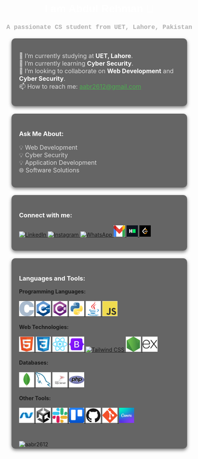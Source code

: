 <!-- Profile Header -->
<h1 align="center" style="font-family: Arial, sans-serif; color: #ffffff;">I am Abdul Rehman 👋</h1>
<h3 align="center" style="font-family: 'Courier New', Courier, monospace; color: #b0b0b0;">A passionate CS student from UET, Lahore, Pakistan</h3>

<!-- About Me Section -->
<div style="background-color: rgba(0, 0, 0, 0.6); margin: 20px; padding: 20px; border-radius: 10px; box-shadow: 0 4px 8px rgba(0, 0, 0, 0.5);">
  <p style="color: #dcdcdc; font-size: 16px;">
    🔭 I’m currently studying at <strong style="color: #ffffff;">UET, Lahore</strong>.<br>
    🌱 I’m currently learning <strong style="color: #ffffff;">Cyber Security</strong>.<br>
    👯 I’m looking to collaborate on <strong style="color: #ffffff;">Web Development</strong> and <strong style="color: #ffffff;">Cyber Security</strong>.<br>
    📫 How to reach me: <a href="mailto:aabr2612@gmail.com" style="color: #4CAF50;">aabr2612@gmail.com</a>
  </p>
</div>

<!-- Ask Me About Section -->
<div style="background-color: rgba(0, 0, 0, 0.6); margin: 20px; padding: 20px; border-radius: 10px; box-shadow: 0 4px 8px rgba(0, 0, 0, 0.5);">
  <h3 style="color: #ffffff;">Ask Me About:</h3>
  <p style="color: #dcdcdc; font-size: 16px;">
    💡 Web Development<br>
    💡 Cyber Security<br>
    💡 Application Development<br>
    🌐 Software Solutions
  </p>
</div>

<!-- Connect with Me Section -->
<!-- Connect with Me Section -->
<div style="background-color: rgba(0, 0, 0, 0.6); margin: 20px; padding: 20px; border-radius: 10px; box-shadow: 0 4px 8px rgba(0, 0, 0, 0.5);">
  <h3 style="color: #ffffff;">Connect with me:</h3>
  <p>
    <a href="https://linkedin.com/in/aabr2612" target="_blank">
      <img src="https://raw.githubusercontent.com/rahuldkjain/github-profile-readme-generator/master/src/images/icons/Social/linked-in-alt.svg" alt="LinkedIn" height="30" width="40" />
    </a>
    <a href="https://instagram.com/aabr2612" target="_blank">
      <img src="https://raw.githubusercontent.com/rahuldkjain/github-profile-readme-generator/master/src/images/icons/Social/instagram.svg" alt="Instagram" height="30" width="40" />
    </a>
    <a href="https://wa.me/0923287178507" target="_blank">
      <img src="https://upload.wikimedia.org/wikipedia/commons/6/6b/WhatsApp.svg" alt="WhatsApp" height="30" width="30" />
    </a>
    <a href="mailto:aabr2612@gmail.com" target="_blank">
      <img src="gmail.png" alt="Email" height="30" width="30" />
    </a>
    <a href="https://www.hackerrank.com/aabr2612" target="_blank">
      <img src="hackerrank.png" alt="hackerrank" height="30" width="30" />
    </a>
    <a href="https://leetcode.com/aabr2612/" target="_blank">
      <img src="leetcode.png" alt="leetcode" height="30" width="30" />
    </a>
    
  </p>
</div>


<!-- Languages and Tools Section -->
<div style="background-color: rgba(0, 0, 0, 0.6); margin: 20px; padding: 20px; border-radius: 10px; box-shadow: 0 4px 8px rgba(0, 0, 0, 0.5);">
  <h3 style="color: #ffffff;">Languages and Tools:</h3>
  <p>
    <!-- Programming Languages -->
    <strong>Programming Languages:</strong><br><br>
    <a href="https://www.cprogramming.com/" target="_blank" rel="noreferrer">
      <img src="https://raw.githubusercontent.com/devicons/devicon/master/icons/c/c-original.svg" alt="C" width="40" height="40"/>
    </a>
    <a href="https://www.w3schools.com/cpp/" target="_blank" rel="noreferrer">
      <img src="https://raw.githubusercontent.com/devicons/devicon/master/icons/cplusplus/cplusplus-original.svg" alt="C++" width="40" height="40"/>
    </a>
    <a href="https://www.w3schools.com/cs/" target="_blank" rel="noreferrer">
      <img src="https://raw.githubusercontent.com/devicons/devicon/master/icons/csharp/csharp-original.svg" alt="C#" width="40" height="40"/>
    </a>
    <a href="https://www.python.org" target="_blank" rel="noreferrer">
      <img src="https://raw.githubusercontent.com/devicons/devicon/master/icons/python/python-original.svg" alt="Python" width="40" height="40"/>
    </a>
    <a href="https://www.java.com" target="_blank" rel="noreferrer">
      <img src="https://raw.githubusercontent.com/devicons/devicon/master/icons/java/java-original.svg" alt="Java" width="40" height="40"/>
    </a>
    <a href="https://www.javascript.com" target="_blank" rel="noreferrer">
      <img src="https://raw.githubusercontent.com/devicons/devicon/master/icons/javascript/javascript-original.svg" alt="JavaScript" width="40" height="40"/>
    </a>
    <!-- Web Technologies -->
    <br><br>
     <strong>Web Technologies:</strong><br><br>
    <a href="https://developer.mozilla.org/en-US/docs/Web/HTML" target="_blank" rel="noreferrer">
      <img src="https://raw.githubusercontent.com/devicons/devicon/master/icons/html5/html5-original.svg" alt="HTML" width="40" height="40"/>
    </a>
    <a href="https://developer.mozilla.org/en-US/docs/Web/CSS" target="_blank" rel="noreferrer">
      <img src="https://raw.githubusercontent.com/devicons/devicon/master/icons/css3/css3-original.svg" alt="CSS" width="40" height="40"/>
    </a>
    <a href="https://reactjs.org/" target="_blank" rel="noreferrer">
      <img src="https://raw.githubusercontent.com/devicons/devicon/master/icons/react/react-original.svg" alt="React" width="40" height="40"/>
    </a>
    <a href="https://getbootstrap.com/" target="_blank" rel="noreferrer">
      <img src="https://raw.githubusercontent.com/devicons/devicon/master/icons/bootstrap/bootstrap-original.svg" alt="Bootstrap" width="40" height="40"/>
    </a>
    <a href="https://tailwindcss.com/" target="_blank" rel="noreferrer">
<img src="https://upload.wikimedia.org/wikipedia/commons/d/d5/Tailwind_CSS_Logo.svg" alt="Tailwind CSS" width="40" height="40" />
    </a>
    <a href="https://nodejs.org/" target="_blank" rel="noreferrer">
      <img src="https://raw.githubusercontent.com/devicons/devicon/master/icons/nodejs/nodejs-original.svg" alt="Node.js" width="40" height="40"/>
    </a>
    <a href="https://expressjs.com/" target="_blank" rel="noreferrer">
      <img src="https://raw.githubusercontent.com/devicons/devicon/master/icons/express/express-original.svg" alt="Express.js" width="40" height="40"/>
    </a>
    <!-- Databases -->
    <br><br>
    <strong>Databases:</strong><br><br>
    <a href="https://www.mongodb.com/" target="_blank" rel="noreferrer">
      <img src="https://raw.githubusercontent.com/devicons/devicon/master/icons/mongodb/mongodb-original.svg" alt="MongoDB" width="40" height="40"/>
    </a>
    <a href="https://www.mysql.com/" target="_blank" rel="noreferrer">
      <img src="https://raw.githubusercontent.com/devicons/devicon/master/icons/mysql/mysql-original.svg" alt="MySQL" width="40" height="40"/>
    </a>
    <a href="https://www.microsoft.com/en-us/sql-server/sql-server-2019" target="_blank" rel="noreferrer">
  <img src="mssql.jpg" alt="MSSQL" width="40" height="40"/>
</a>
    <a href="https://www.phpmyadmin.net/" target="_blank" rel="noreferrer">
      <img src="https://raw.githubusercontent.com/devicons/devicon/master/icons/php/php-original.svg" alt="phpMyAdmin" width="40" height="40"/>
    </a>
    <!-- Other Tools -->
    <br><br>
    <strong>Other Tools:</strong><br><br>
    <a href="https://dotnet.microsoft.com/" target="_blank" rel="noreferrer">
      <img src="https://raw.githubusercontent.com/devicons/devicon/master/icons/dot-net/dot-net-original.svg" alt=".NET" width="40" height="40"/>
    </a>
    <a href="https://unity.com/" target="_blank" rel="noreferrer">
      <img src="https://raw.githubusercontent.com/devicons/devicon/master/icons/unity/unity-original.svg" alt="Unity" width="40" height="40"/>
    </a>
<a href="https://slack.com/" target="_blank" rel="noreferrer">
  <img src="https://raw.githubusercontent.com/devicons/devicon/master/icons/slack/slack-original.svg" alt="Slack" width="40" height="40"/>
</a>
<a href="https://trello.com/" target="_blank" rel="noreferrer">
  <img src="https://raw.githubusercontent.com/devicons/devicon/master/icons/trello/trello-original.svg" alt="Trello" width="40" height="40"/>
</a>
<a href="https://github.com/" target="_blank" rel="noreferrer">
  <img src="https://raw.githubusercontent.com/devicons/devicon/master/icons/github/github-original.svg" alt="GitHub" width="40" height="40"/>
</a>
<a href="https://git-scm.com/" target="_blank" rel="noreferrer">
  <img src="https://raw.githubusercontent.com/devicons/devicon/master/icons/git/git-original.svg" alt="Git" width="40" height="40"/>
</a>
    <a href="https://www.canva.com/" target="_blank" rel="noreferrer">
  <img src="canva.jfif" alt="Canva" width="40" height="40"/>
</a>
  </p>
  <br>
<p><img  align="left" src="https://github-readme-stats.vercel.app/api/top-langs?username=aabr2612&show_icons=true&locale=en&layout=compact" alt="aabr2612" /></p>
</div>

